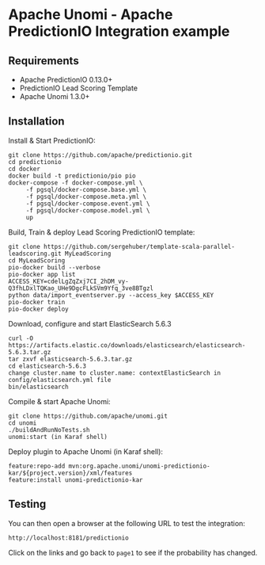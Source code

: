 <!--
  ~ Licensed to the Apache Software Foundation (ASF) under one or more
  ~ contributor license agreements.  See the NOTICE file distributed with
  ~ this work for additional information regarding copyright ownership.
  ~ The ASF licenses this file to You under the Apache License, Version 2.0
  ~ (the "License"); you may not use this file except in compliance with
  ~ the License.  You may obtain a copy of the License at
  ~
  ~      http://www.apache.org/licenses/LICENSE-2.0
  ~
  ~ Unless required by applicable law or agreed to in writing, software
  ~ distributed under the License is distributed on an "AS IS" BASIS,
  ~ WITHOUT WARRANTIES OR CONDITIONS OF ANY KIND, either express or implied.
  ~ See the License for the specific language governing permissions and
  ~ limitations under the License.
  -->

Apache Unomi - Apache PredictionIO Integration example
======================================================

Requirements
------------
- Apache PredictionIO 0.13.0+
- PredictionIO Lead Scoring Template
- Apache Unomi 1.3.0+ 

Installation
------------ 

Install & Start PredictionIO:

    git clone https://github.com/apache/predictionio.git
    cd predictionio
    cd docker
    docker build -t predictionio/pio pio
    docker-compose -f docker-compose.yml \
         -f pgsql/docker-compose.base.yml \
         -f pgsql/docker-compose.meta.yml \
         -f pgsql/docker-compose.event.yml \
         -f pgsql/docker-compose.model.yml \
         up

Build, Train & deploy Lead Scoring PredictionIO template:

    git clone https://github.com/sergehuber/template-scala-parallel-leadscoring.git MyLeadScoring
    cd MyLeadScoring
    pio-docker build --verbose
    pio-docker app list
    ACCESS_KEY=cdelLgZqZxj7CI_2hDM_vy-Q3fhLDxlTQKao_UHe9DgcFLkSVm9Yfq_3ve8BTgzl
    python data/import_eventserver.py --access_key $ACCESS_KEY
    pio-docker train
    pio-docker deploy
    
Download, configure and start ElasticSearch 5.6.3
    
    curl -O https://artifacts.elastic.co/downloads/elasticsearch/elasticsearch-5.6.3.tar.gz
    tar zxvf elasticsearch-5.6.3.tar.gz
    cd elasticsearch-5.6.3
    change cluster.name to cluster.name: contextElasticSearch in config/elasticsearch.yml file
    bin/elasticsearch
    
Compile & start Apache Unomi:
    
    git clone https://github.com/apache/unomi.git
    cd unomi
    ./buildAndRunNoTests.sh
    unomi:start (in Karaf shell) 
    
Deploy plugin to Apache Unomi (in Karaf shell):

    feature:repo-add mvn:org.apache.unomi/unomi-predictionio-kar/${project.version}/xml/features
    feature:install unomi-predictionio-kar

Testing
-------

You can then open a browser at the following URL to test the integration:

    http://localhost:8181/predictionio
    
Click on the links and go back to `page1` to see if the probability has changed.